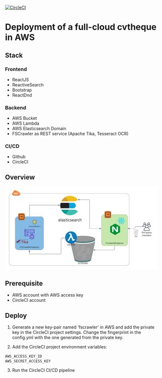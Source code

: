 [![CircleCI](https://circleci.com/gh/clequinio5/aws-cvtheque.svg?style=shield)](https://app.circleci.com/pipelines/github/clequinio5/aws-cvtheque)

# Deployment of a full-cloud cvtheque in AWS

## Stack

### Frontend

- ReactJS
- ReactiveSearch
- Bootstrap
- ReactDnd

### Backend

- AWS Bucket
- AWS Lambda
- AWS Elasticsearch Domain
- FSCrawler as REST service (Apache Tika, Tesseract OCR)

### CI/CD

- Github
- CircleCI

## Overview

![Overview](./assets/aws-cvtheque.png)

## Prerequisite

- AWS account with AWS access key
- CircleCI account

## Deploy

1) Generate a new key-pair named 'fscrawler' in AWS and add the private key in the CircleCI project settings. Change the fingerprint in the config.yml with the one generated from the private key.

2) Add the CircleCI project environment variables:

```
AWS_ACCESS_KEY_ID
AWS_SECRET_ACCESS_KEY
```

3) Run the CircleCI CI/CD pipeline

